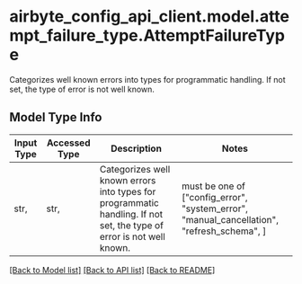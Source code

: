 # airbyte_config_api_client.model.attempt_failure_type.AttemptFailureType

Categorizes well known errors into types for programmatic handling. If not set, the type of error is not well known.

## Model Type Info
Input Type | Accessed Type | Description | Notes
------------ | ------------- | ------------- | -------------
str,  | str,  | Categorizes well known errors into types for programmatic handling. If not set, the type of error is not well known. | must be one of ["config_error", "system_error", "manual_cancellation", "refresh_schema", ] 

[[Back to Model list]](../../README.md#documentation-for-models) [[Back to API list]](../../README.md#documentation-for-api-endpoints) [[Back to README]](../../README.md)

